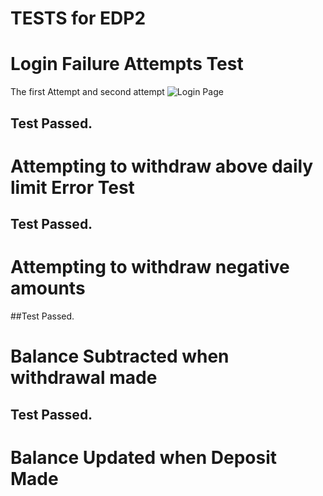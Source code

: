 
# TESTS for EDP2

Login Failure Attempts Test
============================
The first Attempt and second attempt
![Login Page](http://benavdesign.co.uk/wp-content/themes/Jonathan/test-table.jpg "Login Page")


## Test Passed.

Attempting to withdraw above daily limit Error Test
===============================


## Test Passed.

Attempting to withdraw negative amounts
=======================================


##Test Passed.

Balance Subtracted when withdrawal made
=======================================



## Test Passed.

Balance Updated when Deposit Made
=================================
